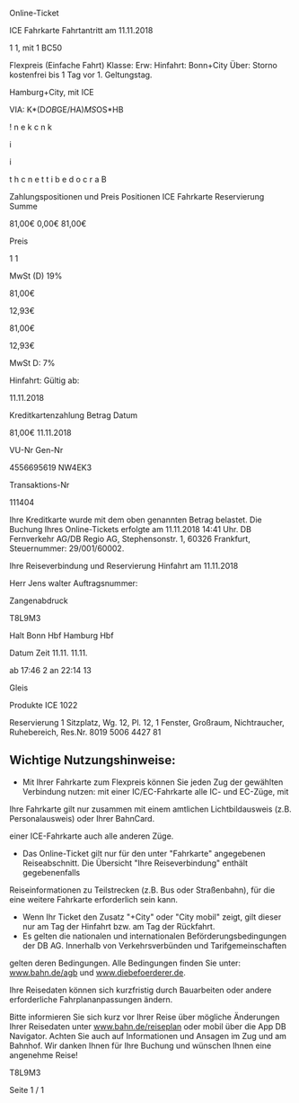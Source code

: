 Online-Ticket

ICE Fahrkarte
Fahrtantritt am 11.11.2018

1
1, mit 1 BC50

Flexpreis (Einfache Fahrt)
Klasse:
Erw:
Hinfahrt: Bonn+City
Über:
Storno kostenfrei bis 1 Tag vor 1. Geltungstag.

 Hamburg+City, mit ICE

VIA: K*(D*OB*GE/HA)*MS*OS*HB

!
n
e
k
c
n
k

i

i

t
h
c
n
e
t
t
i
b
e
d
o
c
r
a
B

Zahlungspositionen und Preis
Positionen
ICE Fahrkarte
Reservierung
Summe

81,00€
0,00€
81,00€

Preis

1
1

MwSt (D) 19%

81,00€

12,93€

81,00€

12,93€

MwSt D: 7%

Hinfahrt:
Gültig ab:

11.11.2018

Kreditkartenzahlung
Betrag
Datum

81,00€
11.11.2018

VU-Nr
Gen-Nr

4556695619
NW4EK3

Transaktions-Nr

111404

Ihre Kreditkarte wurde mit dem oben genannten Betrag belastet. Die Buchung Ihres
Online-Tickets erfolgte am 11.11.2018 14:41 Uhr. DB Fernverkehr AG/DB Regio AG,
Stephensonstr. 1, 60326 Frankfurt, Steuernummer: 29/001/60002.

Ihre Reiseverbindung und Reservierung Hinfahrt am 11.11.2018

Herr  Jens walter
Auftragsnummer:

Zangenabdruck

T8L9M3

Halt
Bonn Hbf
Hamburg Hbf

Datum Zeit
11.11.
11.11.

ab 17:46 2
an 22:14 13

Gleis

Produkte
ICE 1022

Reservierung
1 Sitzplatz, Wg. 12, Pl. 12, 1 Fenster, Großraum,
Nichtraucher,
Ruhebereich, Res.Nr. 8019 5006 4427 81

Wichtige Nutzungshinweise:
-
- Mit Ihrer Fahrkarte zum Flexpreis können Sie jeden Zug der gewählten Verbindung nutzen: mit einer IC/EC-Fahrkarte alle IC- und EC-Züge, mit

Ihre Fahrkarte gilt nur zusammen mit einem amtlichen Lichtbildausweis (z.B. Personalausweis) oder Ihrer BahnCard.

einer ICE-Fahrkarte auch alle anderen Züge.

- Das Online-Ticket gilt nur für den unter "Fahrkarte" angegebenen Reiseabschnitt. Die Übersicht "Ihre Reiseverbindung" enthält gegebenenfalls

Reiseinformationen zu Teilstrecken (z.B. Bus oder Straßenbahn), für die eine weitere Fahrkarte erforderlich sein kann.
- Wenn Ihr Ticket den Zusatz "+City" oder "City mobil" zeigt, gilt dieser nur am Tag der Hinfahrt bzw. am Tag der Rückfahrt.
- Es gelten die nationalen und internationalen Beförderungsbedingungen der DB AG. Innerhalb von Verkehrsverbünden und Tarifgemeinschaften

gelten deren Bedingungen. Alle Bedingungen finden Sie unter: www.bahn.de/agb und www.diebefoerderer.de.

Ihre Reisedaten können sich kurzfristig durch Bauarbeiten oder andere erforderliche Fahrplananpassungen ändern.

Bitte informieren Sie sich kurz vor Ihrer Reise über mögliche Änderungen Ihrer Reisedaten unter www.bahn.de/reiseplan oder mobil über die
App DB Navigator. Achten Sie auch auf Informationen und Ansagen im Zug und am Bahnhof. Wir danken Ihnen für Ihre Buchung und wünschen
Ihnen eine angenehme Reise!

T8L9M3

Seite 1 / 1

